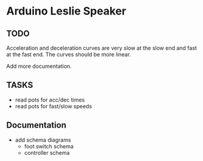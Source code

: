 # Arduino Leslie Speaker

## TODO

Acceleration and deceleration curves are very slow at the slow end and fast at the fast end. The curves should be more linear.

Add more documentation.

## TASKS

- read pots for acc/dec times
- read pots for fast/slow speeds

## Documentation

- add schema diagrams
    - foot switch schema
    - controller schema